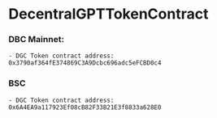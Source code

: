 # DecentralGPTTokenContract

### DBC Mainnet:
    - DGC Token contract address: 0x3790af364fE374869C3A9Dcbc696adc5eFCBD0c4
### BSC
    - DGC Token contract address: 0x6A4EA9a117923Ef08cB82F33B21E3f8833a628E0